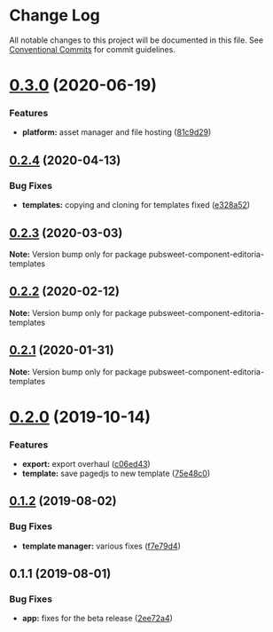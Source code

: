 # Change Log

All notable changes to this project will be documented in this file.
See [Conventional Commits](https://conventionalcommits.org) for commit guidelines.

<a name="0.3.0"></a>
# [0.3.0](https://gitlab.coko.foundation/editoria/editoria-templates/compare/pubsweet-component-editoria-templates@0.2.4...pubsweet-component-editoria-templates@0.3.0) (2020-06-19)


### Features

* **platform:** asset manager and file hosting ([81c9d29](https://gitlab.coko.foundation/editoria/editoria-templates/commit/81c9d29))




<a name="0.2.4"></a>
## [0.2.4](https://gitlab.coko.foundation/editoria/editoria-templates/compare/pubsweet-component-editoria-templates@0.2.3...pubsweet-component-editoria-templates@0.2.4) (2020-04-13)


### Bug Fixes

* **templates:** copying and cloning for templates fixed ([e328a52](https://gitlab.coko.foundation/editoria/editoria-templates/commit/e328a52))




<a name="0.2.3"></a>
## [0.2.3](https://gitlab.coko.foundation/editoria/editoria-templates/compare/pubsweet-component-editoria-templates@0.2.2...pubsweet-component-editoria-templates@0.2.3) (2020-03-03)




**Note:** Version bump only for package pubsweet-component-editoria-templates

<a name="0.2.2"></a>
## [0.2.2](https://gitlab.coko.foundation/editoria/editoria-templates/compare/pubsweet-component-editoria-templates@0.2.1...pubsweet-component-editoria-templates@0.2.2) (2020-02-12)




**Note:** Version bump only for package pubsweet-component-editoria-templates

<a name="0.2.1"></a>
## [0.2.1](https://gitlab.coko.foundation/editoria/editoria-templates/compare/pubsweet-component-editoria-templates@0.2.0...pubsweet-component-editoria-templates@0.2.1) (2020-01-31)




**Note:** Version bump only for package pubsweet-component-editoria-templates

<a name="0.2.0"></a>
# [0.2.0](https://gitlab.coko.foundation/editoria/editoria-templates/compare/pubsweet-component-editoria-templates@0.1.2...pubsweet-component-editoria-templates@0.2.0) (2019-10-14)


### Features

* **export:** export overhaul ([c06ed43](https://gitlab.coko.foundation/editoria/editoria-templates/commit/c06ed43))
* **template:** save pagedjs to new template ([75e48c0](https://gitlab.coko.foundation/editoria/editoria-templates/commit/75e48c0))




<a name="0.1.2"></a>
## [0.1.2](https://gitlab.coko.foundation/editoria/editoria-templates/compare/pubsweet-component-editoria-templates@0.1.1...pubsweet-component-editoria-templates@0.1.2) (2019-08-02)


### Bug Fixes

* **template manager:** various fixes ([f7e79d4](https://gitlab.coko.foundation/editoria/editoria-templates/commit/f7e79d4))




<a name="0.1.1"></a>
## 0.1.1 (2019-08-01)


### Bug Fixes

* **app:** fixes for the beta release ([2ee72a4](https://gitlab.coko.foundation/editoria/editoria-templates/commit/2ee72a4))
